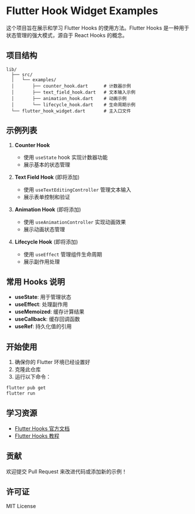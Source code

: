 # Flutter Hook Widget Examples

这个项目旨在展示和学习 Flutter Hooks 的使用方法。Flutter Hooks 是一种用于状态管理的强大模式，源自于 React Hooks 的概念。

## 项目结构

```
lib/
  ├── src/
  │   └── examples/
  │       ├── counter_hook.dart      # 计数器示例
  │       ├── text_field_hook.dart   # 文本输入示例
  │       ├── animation_hook.dart    # 动画示例
  │       └── lifecycle_hook.dart    # 生命周期示例
  └── flutter_hook_widget.dart       # 主入口文件
```

## 示例列表

1. **Counter Hook**
   - 使用 `useState` hook 实现计数器功能
   - 展示基本的状态管理

2. **Text Field Hook** (即将添加)
   - 使用 `useTextEditingController` 管理文本输入
   - 展示表单控制和验证

3. **Animation Hook** (即将添加)
   - 使用 `useAnimationController` 实现动画效果
   - 展示动画状态管理

4. **Lifecycle Hook** (即将添加)
   - 使用 `useEffect` 管理组件生命周期
   - 展示副作用处理

## 常用 Hooks 说明

- **useState**: 用于管理状态
- **useEffect**: 处理副作用
- **useMemoized**: 缓存计算结果
- **useCallback**: 缓存回调函数
- **useRef**: 持久化值的引用

## 开始使用

1. 确保你的 Flutter 环境已经设置好
2. 克隆此仓库
3. 运行以下命令：

```bash
flutter pub get
flutter run
```

## 学习资源

- [Flutter Hooks 官方文档](https://pub.dev/packages/flutter_hooks)
- [Flutter Hooks 教程](https://pub.dev/documentation/flutter_hooks/latest/)

## 贡献

欢迎提交 Pull Request 来改进代码或添加新的示例！

## 许可证

MIT License

